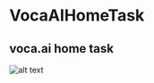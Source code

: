 # VocaAIHomeTask
## voca.ai home task

![alt text](https://github.com/shahar-ke/VocaAIHomeTask/master/readme_images/main_menu.png)
